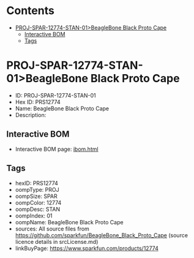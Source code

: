 



Contents
========

* [PROJ-SPAR-12774-STAN-01>BeagleBone Black Proto Cape](#proj-spar-12774-stan-01beaglebone-black-proto-cape)
	* [Interactive BOM](#interactive-bom)
	* [Tags](#tags)

# PROJ-SPAR-12774-STAN-01>BeagleBone Black Proto Cape

- ID: PROJ-SPAR-12774-STAN-01
- Hex ID: PRS12774
- Name: BeagleBone Black Proto Cape
- Description: 

## Interactive BOM

- Interactive BOM page: [ibom.html](kicad/bom/ibom.html)

## Tags

- hexID: PRS12774
- oompType: PROJ
- oompSize: SPAR
- oompColor: 12774
- oompDesc: STAN
- oompIndex: 01
- oompName: BeagleBone Black Proto Cape
- sources: All source files from https://github.com/sparkfun/BeagleBone_Black_Proto_Cape (source licence details in srcLicense.md)
- linkBuyPage: https://www.sparkfun.com/products/12774
